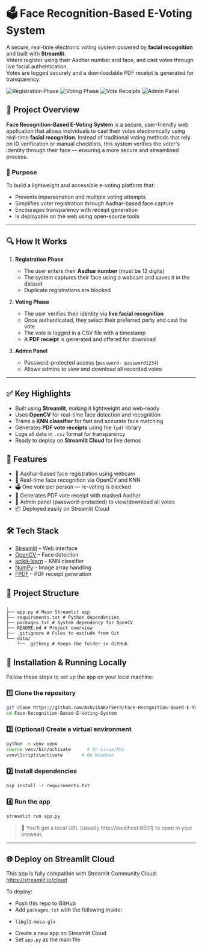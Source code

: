 # 🗳️ Face Recognition-Based E-Voting System 
A secure, real-time electronic voting system powered by **facial recognition** and built with **Streamlit**.  
Voters register using their Aadhar number and face, and cast votes through live facial authentication.  
Votes are logged securely and a downloadable PDF receipt is generated for transparency.

![Registration Phase](https://github.com/user-attachments/assets/8dcdb5fe-be19-47d2-b3c8-4b95cab91a95)
![Voting Phase](https://github.com/user-attachments/assets/2707b90d-5c04-41b2-ba5a-408ee60dd5f9)
![Vote Receipts](https://github.com/user-attachments/assets/efb753d7-c2bc-4723-aee4-255ca0ea6fae)
![Admin Panel](https://github.com/user-attachments/assets/48d72d13-900a-4709-96b4-a5f1356e40fc)

## 📘 Project Overview

**Face Recognition-Based E-Voting System** is a secure, user-friendly web application that allows individuals to cast their votes electronically using real-time **facial recognition**. Instead of traditional voting methods that rely on ID verification or manual checklists, this system verifies the voter's identity through their face — ensuring a more secure and streamlined process.

### 🎯 Purpose
To build a lightweight and accessible e-voting platform that:
- Prevents impersonation and multiple voting attempts
- Simplifies voter registration through Aadhar-based face capture
- Encourages transparency with receipt generation
- Is deployable on the web using open-source tools

---

## 🔍 How It Works

1. **Registration Phase**  
   - The user enters their **Aadhar number** (must be 12 digits)
   - The system captures their face using a webcam and saves it in the dataset
   - Duplicate registrations are blocked

2. **Voting Phase**  
   - The user verifies their identity via **live facial recognition**
   - Once authenticated, they select their preferred party and cast the vote
   - The vote is logged in a CSV file with a timestamp
   - A **PDF receipt** is generated and offered for download

3. **Admin Panel**  
   - Password-protected access (`password- password1234`)
   - Allows admins to view and download all recorded votes

---

## ✅ Key Highlights
- Built using **Streamlit**, making it lightweight and web-ready
- Uses **OpenCV** for real-time face detection and recognition
- Trains a **KNN classifier** for fast and accurate face matching
- Generates **PDF vote receipts** using the `fpdf` library
- Logs all data in `.csv` format for transparency
- Ready to deploy on **Streamlit Cloud** for live demos

## 🚀 Features
- 👤 Aadhar-based face registration using webcam
- 🧠 Real-time face recognition via OpenCV and KNN
- 🗳️ One vote per person — re-voting is blocked
- 📄 Generates PDF vote receipt with masked Aadhar
- 🧾 Admin panel (password-protected) to view/download all votes
- 📦 Deployed easily on Streamlit Cloud
  
## 🛠️ Tech Stack

- [Streamlit](https://streamlit.io) – Web interface
- [OpenCV](https://opencv.org/) – Face detection
- [scikit-learn](https://scikit-learn.org) – KNN classifier
- [NumPy](https://numpy.org/) – Image array handling
- [FPDF](https://pyfpdf.readthedocs.io) – PDF receipt generation

## 📁 Project Structure
```
.
├── app.py # Main Streamlit app
├── requirements.txt # Python dependencies
├── packages.txt # System dependency for OpenCV
├── README.md # Project overview
├── .gitignore # Files to exclude from Git
└── data/
    └── .gitkeep # Keeps the folder in GitHub
```


## 🧪 Installation & Running Locally

Follow these steps to set up the app on your local machine:

### 1️⃣ Clone the repository

```bash
git clone https://github.com/AshvikaKarkera/Face-Recognition-Based-E-Voting-System.git
cd Face-Recognition-Based-E-Voting-System
```

### 2️⃣ (Optional) Create a virtual environment

```bash
python -m venv venv
source venv/bin/activate      # On Linux/Mac
venv\Scripts\activate       # On Windows
```

### 3️⃣ Install dependencies

```bash
pip install -r requirements.txt
```

### 4️⃣ Run the app

```bash
streamlit run app.py
```

> 🔗 You’ll get a local URL (usually http://localhost:8501) to open in your browser.

---

## 🌐 Deploy on Streamlit Cloud

This app is fully compatible with Streamlit Community Cloud: https://streamlit.io/cloud

To deploy:

- Push this repo to GitHub
- Add `packages.txt` with the following inside:
- 
  ```
  libgl1-mesa-glx
  ```
- Create a new app on Streamlit Cloud
- Set `app.py` as the main file




